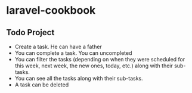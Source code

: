 # laravel-cookbook

## Todo Project

- Create a task. He can have a father
- You can complete a task. You can uncompleted
- You can filter the tasks (depending on when they were scheduled for this week, next week, the new ones, today, etc.) along with their sub-tasks.
- You can see all the tasks along with their sub-tasks.
- A task can be deleted 
